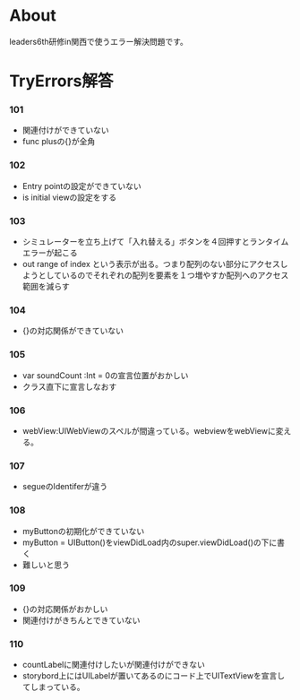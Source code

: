 # About

leaders6th研修in関西で使うエラー解決問題です。


# TryErrors解答

### 101

* 関連付けができていない
* func plusの{}が全角

### 102

* Entry pointの設定ができていない
* is initial viewの設定をする

### 103

* シミュレーターを立ち上げて「入れ替える」ボタンを４回押すとランタイムエラーが起こる
* out range of index という表示が出る。つまり配列のない部分にアクセスしようとしているのでそれぞれの配列を要素を１つ増やすか配列へのアクセス範囲を減らす

### 104

* {}の対応関係ができていない

### 105

* var soundCount :Int = 0の宣言位置がおかしい
* クラス直下に宣言しなおす

### 106

* webView:UIWebViewのスペルが間違っている。webviewをwebViewに変える。

### 107

* segueのIdentiferが違う

### 108

* myButtonの初期化ができていない
* myButton = UIButton()をviewDidLoad内のsuper.viewDidLoad()の下に書く
* 難しいと思う


### 109

* {}の対応関係がおかしい
* 関連付けがきちんとできていない

### 110

* countLabelに関連付けしたいが関連付けができない
* storybord上にはUILabelが置いてあるのにコード上でUITextViewを宣言してしまっている。










